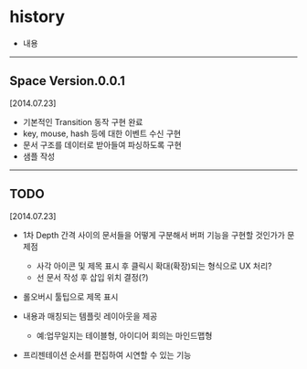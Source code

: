 history
=======

- 내용

-----------------------
Space Version.0.0.1
-----------------------

[2014.07.23]
* 기본적인 Transition 동작 구현 완료
* key, mouse, hash 등에 대한 이벤트 수신 구현
* 문서 구조를 데이터로 받아들여 파싱하도록 구현
* 샘플 작성


-----------------------
TODO
-----------------------

[2014.07.23]
* 1차 Depth 간격 사이의 문서들을 어떻게 구분해서 버퍼 기능을 구현할 것인가가 문제점
  - 사각 아이콘 및 제목 표시 후 클릭시 확대(확장)되는 형식으로 UX 처리?
  - 선 문서 작성 후 삽입 위치 결정(?)

* 롤오버시 툴팁으로 제목 표시
* 내용과 매칭되는 템플릿 레이아웃을 제공 
  - 예:업무일지는 테이블형, 아이디어 회의는 마인드맵형

* 프리젠테이션 순서를 편집하여 시연할 수 있는 기능 
